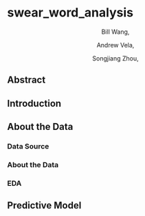 # swear_word_analysis


<p align="center">
Bill Wang,
</p>

<p align="center">
Andrew Vela,
</p>

<p align="center">
Songjiang Zhou,
</p>

## Abstract

## Introduction

## About the Data

### Data Source

### About the Data

### EDA

## Predictive Model
